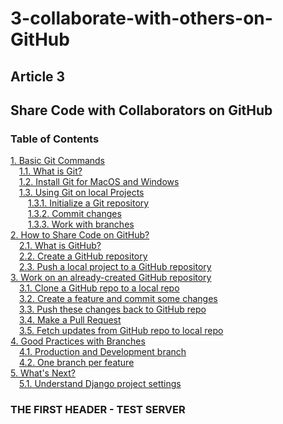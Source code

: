 # 3-collaborate-with-others-on-GitHub

## Article 3

## Share Code with Collaborators on GitHub

### Table of Contents

[1. Basic Git Commands](3-collaborate-with-others-on-github.md#1)  
  [1.1. What is Git?](3-collaborate-with-others-on-github.md#1.1)  
  [1.2. Install Git for MacOS and Windows](3-collaborate-with-others-on-github.md#1.2)  
  [1.3. Using Git on local Projects](3-collaborate-with-others-on-github.md#1.3)  
   [1.3.1. Initialize a Git repository](3-collaborate-with-others-on-github.md#1.3.1)  
   [1.3.2. Commit changes](3-collaborate-with-others-on-github.md#1.3.2)  
   [1.3.3. Work with branches](3-collaborate-with-others-on-github.md#1.3.3)  
 [2. How to Share Code on GitHub?](3-collaborate-with-others-on-github.md#2)  
  [2.1. What is GitHub?](3-collaborate-with-others-on-github.md#2.1)  
  [2.2. Create a GitHub repository](3-collaborate-with-others-on-github.md#2.2)  
  [2.3. Push a local project to a GitHub repository](3-collaborate-with-others-on-github.md#2.3)  
 [3. Work on an already-created GitHub repository](3-collaborate-with-others-on-github.md#3)  
  [3.1. Clone a GitHub repo to a local repo](3-collaborate-with-others-on-github.md#3.1)  
  [3.2. Create a feature and commit some changes](3-collaborate-with-others-on-github.md#3.2)  
  [3.3. Push these changes back to GitHub repo](3-collaborate-with-others-on-github.md#3.3)  
  [3.4. Make a Pull Request](3-collaborate-with-others-on-github.md#3.4)  
  [3.5. Fetch updates from GitHub repo to local repo](3-collaborate-with-others-on-github.md#3.5)  
 [4. Good Practices with Branches](3-collaborate-with-others-on-github.md#4)  
  [4.1. Production and Development branch](3-collaborate-with-others-on-github.md#4.1)  
  [4.2. One branch per feature](3-collaborate-with-others-on-github.md#4.2)  
 [5. What's Next?](3-collaborate-with-others-on-github.md#5)  
  [5.1. Understand Django project settings](3-collaborate-with-others-on-github.md#5)  


### THE FIRST HEADER - TEST SERVER

